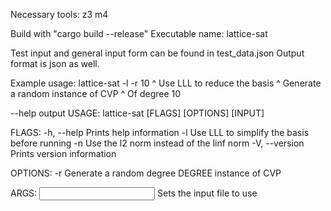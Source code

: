 Necessary tools:
    z3
    m4

Build with "cargo build --release"
Executable name: lattice-sat

Test input and general input form can be found in test_data.json
Output format is json as well.

Example usage:
lattice-sat -l -r 10
            ^ Use LLL to reduce the basis
               ^ Generate a random instance of CVP
                   ^ Of degree 10

--help output
USAGE:
    lattice-sat [FLAGS] [OPTIONS] [INPUT]

FLAGS:
    -h, --help       Prints help information
    -l               Use LLL to simplify the basis before running
    -n               Use the l2 norm instead of the linf norm
    -V, --version    Prints version information

OPTIONS:
    -r <DEGREE>        Generate a random degree DEGREE instance of CVP

ARGS:
    <INPUT>    Sets the input file to use